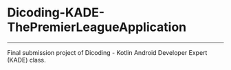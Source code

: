 # Dicoding-KADE-ThePremierLeagueApplication
--------------------------------------------
Final submission project of Dicoding - Kotlin Android Developer Expert (KADE) class.
